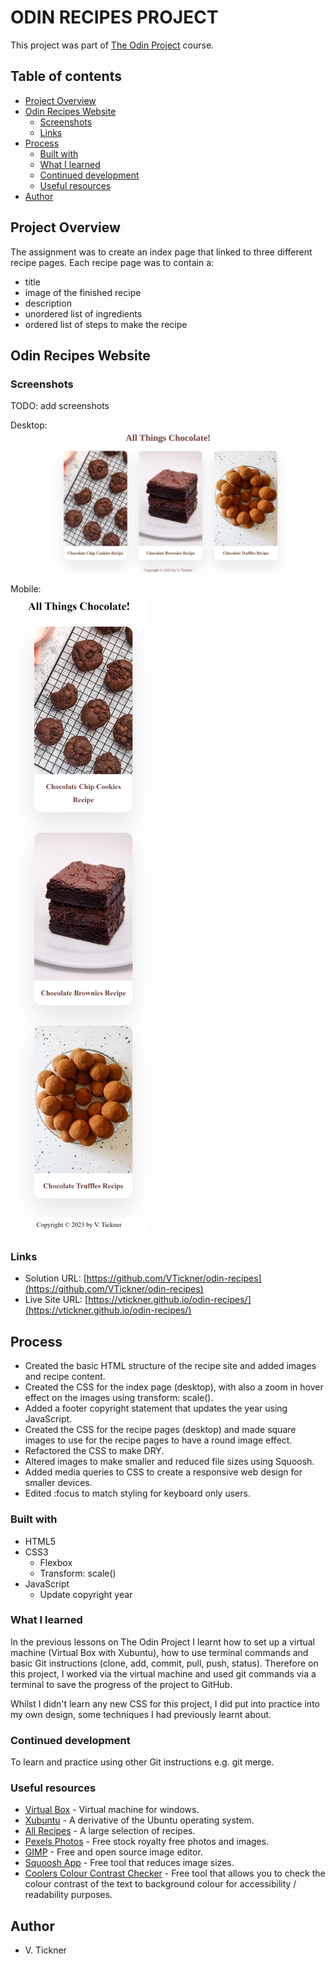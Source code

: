 # ODIN RECIPES PROJECT

This project was part of [The Odin Project](https://www.theodinproject.com) course.

## Table of contents

- [Project Overview](#project-overview)
- [Odin Recipes Website](#odin-recipes-website)
  - [Screenshots](#screenshots)
  - [Links](#links)
- [Process](#process)
  - [Built with](#built-with)
  - [What I learned](#what-i-learned)
  - [Continued development](#continued-development)
  - [Useful resources](#useful-resources)
- [Author](#author)

## Project Overview

The assignment was to create an index page that linked to three different recipe pages. Each recipe page was to contain a:

- title
- image of the finished recipe
- description
- unordered list of ingredients
- ordered list of steps to make the recipe

## Odin Recipes Website

### Screenshots

TODO: add screenshots

Desktop:  
![Desktop screenshot](./img/desktop-screenshot.jpg)

Mobile:  
![Mobile screenshot](./img/mobile-screenshot.jpg)

### Links

- Solution URL: [https://github.com/VTickner/odin-recipes](https://github.com/VTickner/odin-recipes)
- Live Site URL: [https://vtickner.github.io/odin-recipes/](https://vtickner.github.io/odin-recipes/)

## Process

- Created the basic HTML structure of the recipe site and added images and recipe content.
- Created the CSS for the index page (desktop), with also a zoom in hover effect on the images using transform: scale().
- Added a footer copyright statement that updates the year using JavaScript.
- Created the CSS for the recipe pages (desktop) and made square images to use for the recipe pages to have a round image effect.
- Refactored the CSS to make DRY.
- Altered images to make smaller and reduced file sizes using Squoosh.
- Added media queries to CSS to create a responsive web design for smaller devices.
- Edited :focus to match styling for keyboard only users.

### Built with

- HTML5
- CSS3
  - Flexbox
  - Transform: scale()
- JavaScript
  - Update copyright year

### What I learned

In the previous lessons on The Odin Project I learnt how to set up a virtual machine (Virtual Box with Xubuntu), how to use terminal commands and basic Git instructions (clone, add, commit, pull, push, status). Therefore on this project, I worked via the virtual machine and used git commands via a terminal to save the progress of the project to GitHub.

Whilst I didn't learn any new CSS for this project, I did put into practice into my own design, some techniques I had previously learnt about.

### Continued development

To learn and practice using other Git instructions e.g. git merge.

### Useful resources

- [Virtual Box](https://www.virtualbox.org/wiki/Downloads) - Virtual machine for windows.
- [Xubuntu](https://xubuntu.org/) - A derivative of the Ubuntu operating system.
- [All Recipes](https://www.allrecipes.com/) - A large selection of recipes.
- [Pexels Photos](https://www.pexels.com/) - Free stock royalty free photos and images.
- [GIMP](https://www.gimp.org/) - Free and open source image editor.
- [Squoosh App](https://squoosh.app/) - Free tool that reduces image sizes.
- [Coolers Colour Contrast Checker](https://coolors.co/contrast-checker/112a46-acc8e5) - Free tool that allows you to check the colour contrast of the text to background colour for accessibility / readability purposes.

## Author

- V. Tickner
